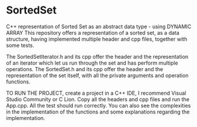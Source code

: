# SortedSet
C++ representation of Sorted Set as an abstract data type - using DYNAMIC ARRAY 
This repository offers a representation of a sorted set, as a data structure, having implemented multiple header and cpp files, together with some tests.

The SortedSetIterator.h and its cpp offer the header and the representation of an iterator which let us run through the set and has perform multiple operations.
The SortedSet.h and its cpp offer the header and the representation of the set itself, with all the private arguments and operation functions.

TO RUN THE PROJECT, create a project in a C++ IDE, I recommend Visual Studio Community or C Lion. Copy all the headers and cpp files and run the App.cpp. All the test should run correctly.
You can also see the complexities in the implementation of the functions and some explanations regarding the implementation.
